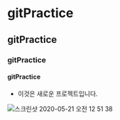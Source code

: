 # gitPractice
## gitPractice
### gitPractice
#### gitPractice

* 이것은 새로운 프로젝트입니다.

![스크린샷 2020-05-21 오전 12 51 38](https://user-images.githubusercontent.com/57797741/82467978-426c0400-9afd-11ea-8b26-9ea55cab79de.png)
